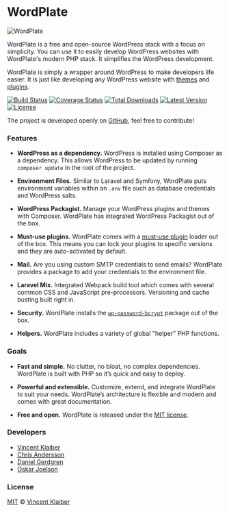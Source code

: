 # WordPlate

![WordPlate](https://cloud.githubusercontent.com/assets/499192/24309675/09eec350-10cd-11e7-98f3-094003bc8e15.png)

WordPlate is a free and open-source WordPress stack with a focus on simplicity. You can use it to easily develop WordPress websites with WordPlate's modern PHP stack. It simplifies the WordPress development.

WordPlate is simply a wrapper around WordPress to make developers life easier. It is just like developing any WordPress website with [themes](https://developer.wordpress.org/themes) and [plugins](https://developer.wordpress.org/plugins).

[![Build Status](https://badgen.net/travis/wordplate/framework/master)](https://travis-ci.org/wordplate/framework)
[![Coverage Status](https://badgen.net/codecov/c/github/wordplate/framework)](https://codecov.io/github/wordplate/framework)
[![Total Downloads](https://badgen.net/packagist/dt/wordplate/framework)](https://packagist.org/packages/wordplate/framework)
[![Latest Version](https://badgen.net/github/release/wordplate/wordplate)](https://github.com/wordplate/wordplate/releases)
[![License](https://badgen.net/packagist/license/wordplate/wordplate)](https://packagist.org/packages/wordplate/wordplate)

The project is developed openly on [GitHub](https://github.com/wordplate/wordplate), feel free to contribute!

### Features

- **WordPress as a dependency.** WordPress is installed using Composer as a dependency. This allows WordPress to be updated by running `composer update` in the root of the project.

- **Environment Files.** Similar to Laravel and Symfony, WordPlate puts environment variables within an `.env` file such as database credentials and WordPress salts.

- **WordPress Packagist.** Manage your WordPress plugins and themes with Composer. WordPlate has integrated WordPress Packagist out of the box.

- **Must-use plugins.** WordPlate comes with a [must-use plugin](https://codex.wordpress.org/Must_Use_Plugins) loader out of the box. This means you can lock your plugins to specific versions and they are auto-activated by default.

- **Mail.** Are you using custom SMTP credentials to send emails? WordPlate provides a package to add your credentials to the environment file.

- **Laravel Mix.** Integrated Webpack build tool which comes with several common CSS and JavaScript pre-processors. Versioning and cache busting built right in.

- **Security.** WordPlate installs the [`wp-password-bcrypt`](https://github.com/roots/wp-password-bcrypt#readme) package out of the box.

- **Helpers.** WordPlate includes a variety of global "helper" PHP functions.



### Goals

- **Fast and simple.** No clutter, no bloat, no complex dependencies. WordPlate is built with PHP so it’s quick and easy to deploy.

- **Powerful and extensible.** Customize, extend, and integrate WordPlate to suit your needs. WordPlate’s architecture is flexible and modern and comes with great documentation.

- **Free and open.** WordPlate is released under the [MIT license](https://github.com/wordplate/wordplate/blob/master/LICENSE).

### Developers

- [Vincent Klaiber](https://github.com/vinkla)
- [Chris Andersson](https://github.com/puredazzle)
- [Daniel Gerdgren](https://github.com/tditlu)
- [Oskar Joelson](https://github.com/fiskhandlarn)

### License

[MIT](https://github.com/wordplate/wordplate.github.io/blob/master/LICENSE) © [Vincent Klaiber](https://doubledip.se)
